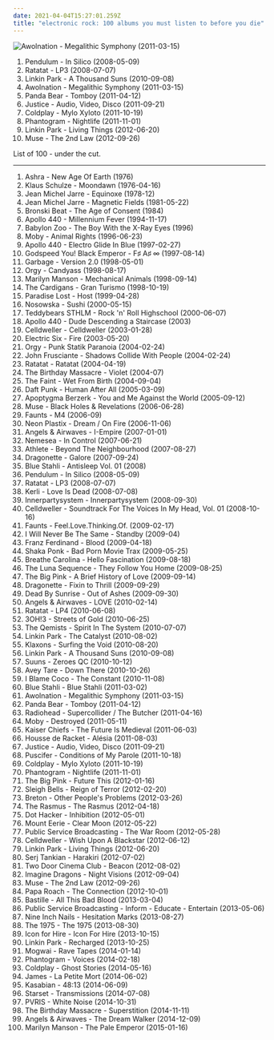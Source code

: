 ```yaml
---
date: 2021-04-04T15:27:01.259Z
title: "electronic rock: 100 albums you must listen to before you die"
---
```

![Awolnation - Megalithic Symphony (2011-03-15)](http://coverartarchive.org/release/005a30f8-13e9-4d90-a48f-2a6647fcdb0c/11356969125-500.jpg "Awolnation - Megalithic Symphony (2011-03-15)")
<ol class="albums">
<li data-cover="http://coverartarchive.org/release/5bd2390a-f956-495c-9a29-7a28f2c02e2c/20183295540-500.jpg" data-tags="drum and bass" role="button">Pendulum - In Silico (2008-05-09)</li>
<li data-cover="http://coverartarchive.org/release/6f260569-6480-4bff-a9a9-e9b055624fe1/18464208583-500.jpg" data-tags="electronic" role="button">Ratatat - LP3 (2008-07-07)</li>
<li data-cover="https://img.discogs.com/Gkg0AEjfHhMQWW6H1vqt0WvFH8k=/fit-in/600x405/filters:strip_icc():format(jpeg):mode_rgb():quality(90)/discogs-images/R-1315642-1209030156.jpeg.jpg" data-tags="alternative rock, electronic, rock" role="button">Linkin Park - A Thousand Suns (2010-09-08)</li>
<li data-cover="http://coverartarchive.org/release/005a30f8-13e9-4d90-a48f-2a6647fcdb0c/11356969125-500.jpg" data-tags="electronic, indie rock, electronic rock" role="button">Awolnation - Megalithic Symphony (2011-03-15)</li>
<li data-cover="http://coverartarchive.org/release/8d5b56e7-7412-4724-9407-039e64ecd014/13800964524-500.jpg" data-tags="indie, experimental, experimental rock, paw tracks" role="button">Panda Bear - Tomboy (2011-04-12)</li>
<li data-cover="https://img.discogs.com/plVCZSdmG6V_v1_wFoeEEUvSNZM=/fit-in/600x595/filters:strip_icc():format(jpeg):mode_rgb():quality(90)/discogs-images/R-7796109-1550015374-3228.jpeg.jpg" data-tags="electronic" role="button">Justice - Audio, Video, Disco (2011-09-21)</li>
<li data-cover="http://coverartarchive.org/release/0f26e8f3-b85c-457e-8893-5cd1edaa19a2/11469180351-500.jpg" data-tags="rock, alternative, britpop" role="button">Coldplay - Mylo Xyloto (2011-10-19)</li>
<li data-cover="http://coverartarchive.org/release/36658539-f440-4696-b80f-3365d4cac746/6164467859-500.jpg" data-tags="trip-hop, indie, experimental, indie rock, indietronica, shoegaze, dream pop, neo-psychedelia, electronic rock, newgaze, my gang 11, de cumparat" role="button">Phantogram - Nightlife (2011-11-01)</li>
<li data-cover="http://coverartarchive.org/release/bb58b36a-81ce-4b61-a757-fc937b9f95f4/7388937676-500.jpg" data-tags="alternative rock" role="button">Linkin Park - Living Things (2012-06-20)</li>
<li data-cover="http://coverartarchive.org/release/e3c0e7c7-df7c-4b51-9894-e45d1480e7b5/11088776135-500.jpg" data-tags="alternative rock" role="button">Muse - The 2nd Law (2012-09-26)</li>
</ol>
List of 100 - under the cut.
<!-- more -->

_________________

<ol class="albums">
<li data-cover="http://coverartarchive.org/release/220dcfbf-f68c-3080-8966-1231debed51a/1121541209-500.jpg" data-tags="ambient, krautrock, progressive electronic, electronic" role="button">
Ashra - New Age Of Earth (1976)
</li>
<li data-cover="http://coverartarchive.org/release/3eed1de9-3977-44cc-8e76-f442676698c9/19003555871-500.jpg" data-tags="electronic" role="button">
Klaus Schulze - Moondawn (1976-04-16)
</li>
<li data-cover="http://coverartarchive.org/release/4e279fc4-0c80-332c-aae0-941d114b0fed/1270665099-500.jpg" data-tags="electronic" role="button">
Jean Michel Jarre - Equinoxe (1978-12)
</li>
<li data-cover="http://coverartarchive.org/release/7adfa5f8-46ed-465a-bd64-d29a347dcaff/23936760412-500.jpg" data-tags="electronic, 70s, 80s, ambient, future" role="button">
Jean Michel Jarre - Magnetic Fields (1981-05-22)
</li>
<li data-cover="http://coverartarchive.org/release/ae5397d7-e758-4d53-a46f-d2def9c92fcb/11912984799-500.jpg" data-tags="80s, new wave" role="button">
Bronski Beat - The Age of Consent (1984)
</li>
<li data-cover="http://coverartarchive.org/release/d81eed84-88b5-4a32-95ca-4d858c38b16a/4665702075-500.jpg" data-tags="electronic" role="button">
Apollo 440 - Millennium Fever (1994-11-17)
</li>
<li data-cover="http://coverartarchive.org/release/d92fcf47-6e06-4e5f-b6c7-55bfe93b2c2f/13811062740-500.jpg" data-tags="90s, space rock, electronic rock" role="button">
Babylon Zoo - The Boy With the X-Ray Eyes (1996)
</li>
<li data-cover="http://coverartarchive.org/release/d4ce056e-beeb-3c9f-82aa-84aadb1c98d8/2542527843-500.jpg" data-tags="punk" role="button">
Moby - Animal Rights (1996-06-23)
</li>
<li data-cover="http://coverartarchive.org/release/6da3c2e5-cfe5-458f-a202-8d4dc6473981/13803321396-500.jpg" data-tags="electronic" role="button">
Apollo 440 - Electro Glide In Blue (1997-02-27)
</li>
<li data-cover="http://coverartarchive.org/release/771ae005-6f8b-4831-9350-c3a7fdcb2442/2324127707-500.jpg" data-tags="post-rock" role="button">
Godspeed You! Black Emperor - F♯ A♯ ∞ (1997-08-14)
</li>
<li data-cover="http://coverartarchive.org/release/0caa32f8-85be-339f-ade9-d2ce32a6a1f7/5995318726-500.jpg" data-tags="90s, rock, alternative" role="button">
Garbage - Version 2.0 (1998-05-01)
</li>
<li data-cover="http://coverartarchive.org/release/ab30776c-8e8b-4554-858b-b0acd7cb74c1/27009518945-500.jpg" data-tags="industrial, industrial rock" role="button">
Orgy - Candyass (1998-08-17)
</li>
<li data-cover="http://coverartarchive.org/release/c41a751f-7ad3-3948-8013-92c7663a8bee/5074459506-500.jpg" data-tags="industrial rock, industrial metal, industrial, glam rock" role="button">
Marilyn Manson - Mechanical Animals (1998-09-14)
</li>
<li data-cover="http://coverartarchive.org/release/70f5e652-0a10-37ca-8d1d-1610ca3cfa29/3711112834-500.jpg" data-tags="rock, 90s, female vocalists" role="button">
The Cardigans - Gran Turismo (1998-10-19)
</li>
<li data-cover="https://img.discogs.com/i7Mdiv7bhGP0Wki8_jUzVqvns_M=/fit-in/572x572/filters:strip_icc():format(jpeg):mode_rgb():quality(90)/discogs-images/R-6078419-1442913906-8783.jpeg.jpg" data-tags="synthpop" role="button">
Paradise Lost - Host (1999-04-28)
</li>
<li data-cover="http://coverartarchive.org/release/33f0bb8d-c07f-406e-9146-a786f258e569/8345837686-500.jpg" data-tags="electronic, rock, alternative rock, soft rock, electronic rock" role="button">
Nosowska - Sushi (2000-05-15)
</li>
<li data-cover="https://img.discogs.com/H7d9Z1IAa4sSAKiUTri6zDYdiC0=/fit-in/600x600/filters:strip_icc():format(jpeg):mode_rgb():quality(90)/discogs-images/R-375064-1557511438-7181.jpeg.jpg" data-tags="rock, soft, electronic rock" role="button">
Teddybears STHLM - Rock 'n' Roll Highschool (2000-06-07)
</li>
<li data-cover="https://img.discogs.com/uFSSM5NNiwabWvmXZimpTwyjLkg=/fit-in/488x473/filters:strip_icc():format(jpeg):mode_rgb():quality(90)/discogs-images/R-80637-1363860266-6734.jpeg.jpg" data-tags="electronic, electronic rock" role="button">
Apollo 440 - Dude Descending a Staircase (2003)
</li>
<li data-cover="http://coverartarchive.org/release/ef4485c0-a652-4fd5-903f-b5ba6e299361/6596488540-500.jpg" data-tags="industrial, industrial metal" role="button">
Celldweller - Celldweller (2003-01-28)
</li>
<li data-cover="https://img.discogs.com/eMQQeWN88L92aQyCEfAU2kIQNJk=/fit-in/528x534/filters:strip_icc():format(jpeg):mode_rgb():quality(90)/discogs-images/R-376779-1128950534.jpeg.jpg" data-tags="rock, indie, disco rock" role="button">
Electric Six - Fire (2003-05-20)
</li>
<li data-cover="http://coverartarchive.org/release/4f7e499c-f3fb-388e-bab2-c717355dcb33/27009614431-500.jpg" data-tags="industrial, industrial rock, synth-rock, orgy" role="button">
Orgy - Punk Statik Paranoia (2004-02-24)
</li>
<li data-cover="http://coverartarchive.org/release/0c18d5dd-3e3d-459c-b647-80734819d072/20451673315-500.jpg" data-tags="alternative, experimental" role="button">
John Frusciante - Shadows Collide With People (2004-02-24)
</li>
<li data-cover="http://coverartarchive.org/release/a8e06d12-4721-44ba-aa4e-d64d217f8b3e/10083827034-500.jpg" data-tags="electronic, instrumental" role="button">
Ratatat - Ratatat (2004-04-19)
</li>
<li data-cover="https://img.discogs.com/zEIappKoRWKEfPRe7TF-fpAMVJM=/fit-in/600x600/filters:strip_icc():format(jpeg):mode_rgb():quality(90)/discogs-images/R-486232-1458029331-8360.jpeg.jpg" data-tags="industrial" role="button">
The Birthday Massacre - Violet (2004-07)
</li>
<li data-cover="https://img.discogs.com/987NsiAX9j24z4m0p8rzVHyEEAk=/fit-in/400x398/filters:strip_icc():format(jpeg):mode_rgb():quality(90)/discogs-images/R-334652-1097616842.jpg.jpg" data-tags="indie" role="button">
The Faint - Wet From Birth (2004-09-04)
</li>
<li data-cover="http://coverartarchive.org/release/9c02dc5c-6725-314b-a5d1-b6097ff0c6ce/13716662046-500.jpg" data-tags="electronic, house" role="button">
Daft Punk - Human After All (2005-03-09)
</li>
<li data-cover="https://via.placeholder.com/450" data-tags="synthpop, ebm" role="button">
Apoptygma Berzerk - You and Me Against the World (2005-09-12)
</li>
<li data-cover="http://coverartarchive.org/release/f1458768-777e-4d46-96eb-2d0e6d8cbaa0/13574722523-500.jpg" data-tags="alternative rock" role="button">
Muse - Black Holes & Revelations (2006-06-28)
</li>
<li data-cover="http://coverartarchive.org/release/29098068-a708-458b-96e6-839ae7fb6554/3102701745-500.jpg" data-tags="post-rock, shoegaze" role="button">
Faunts - M4 (2006-09)
</li>
<li data-cover="https://via.placeholder.com/450" data-tags="electro" role="button">
Neon Plastix - Dream / On Fire (2006-11-06)
</li>
<li data-cover="http://coverartarchive.org/release/e1058f8d-d271-492b-8a18-d625b2f65d54/26595077311-500.jpg" data-tags="alternative rock" role="button">
Angels & Airwaves - I-Empire (2007-01-01)
</li>
<li data-cover="http://coverartarchive.org/release/a278e457-bf21-489c-9c06-02ca8fb60343/3098115173-500.jpg" data-tags="gothic metal, symphonic metal, female fronted metal, nemesea" role="button">
Nemesea - In Control (2007-06-21)
</li>
<li data-cover="https://via.placeholder.com/450" data-tags="indie" role="button">
Athlete - Beyond The Neighbourhood (2007-08-27)
</li>
<li data-cover="https://img.discogs.com/iDYsTPvANTf4VsyKikp0vIPYc4U=/fit-in/600x600/filters:strip_icc():format(jpeg):mode_rgb():quality(90)/discogs-images/R-1430746-1390012650-8402.jpeg.jpg" data-tags="pop, electropop, synthpop, 00s" role="button">
Dragonette - Galore (2007-09-24)
</li>
<li data-cover="http://coverartarchive.org/release/95582db6-a82d-48e2-9e2a-5c7e4753e6ec/5956871605-500.jpg" data-tags="industrial, electronic" role="button">
Blue Stahli - Antisleep Vol. 01 (2008)
</li>
<li data-cover="http://coverartarchive.org/release/5bd2390a-f956-495c-9a29-7a28f2c02e2c/20183295540-500.jpg" data-tags="drum and bass" role="button">
Pendulum - In Silico (2008-05-09)
</li>
<li data-cover="http://coverartarchive.org/release/6f260569-6480-4bff-a9a9-e9b055624fe1/18464208583-500.jpg" data-tags="electronic" role="button">
Ratatat - LP3 (2008-07-07)
</li>
<li data-cover="http://coverartarchive.org/release/7e03de41-4397-4757-9e8b-9703d19c8440/5877736768-500.jpg" data-tags="gothic rock, pop" role="button">
Kerli - Love Is Dead (2008-07-08)
</li>
<li data-cover="https://img.discogs.com/A8bQe3b-m6ZWCu8b8VvWA_zRCs4=/fit-in/323x323/filters:strip_icc():format(jpeg):mode_rgb():quality(90)/discogs-images/R-1709090-1238361216.jpeg.jpg" data-tags="alternative rock, industrial rock" role="button">
Innerpartysystem - Innerpartysystem (2008-09-30)
</li>
<li data-cover="http://coverartarchive.org/release/7ce22fe1-051d-47c8-ac86-a1a1c57d5879/5463327431-500.jpg" data-tags="industrial" role="button">
Celldweller - Soundtrack For The Voices In My Head, Vol. 01 (2008-10-16)
</li>
<li data-cover="http://coverartarchive.org/release/135156eb-f4cd-3c55-b8e7-a89cc5fc051a/9459000839-500.jpg" data-tags="alternative" role="button">
Faunts - Feel.Love.Thinking.Of. (2009-02-17)
</li>
<li data-cover="http://coverartarchive.org/release/9376a0eb-85cc-490c-bac5-27d234082c13/26623138612-500.jpg" data-tags="electronic, rock, electronic rock, synth rock" role="button">
I Will Never Be The Same - Standby (2009-04)
</li>
<li data-cover="http://coverartarchive.org/release/0669d030-6c08-4932-9b9f-98d30f9c8b88/14579663465-500.jpg" data-tags="electronic, 00s" role="button">
Franz Ferdinand - Blood (2009-04-18)
</li>
<li data-cover="http://coverartarchive.org/release/d2a17662-ed52-436f-81f3-358c289104fa/15021205186-500.jpg" data-tags="funk rock, electronic rock" role="button">
Shaka Ponk - Bad Porn Movie Trax (2009-05-25)
</li>
<li data-cover="https://img.discogs.com/Ol6Od8y22PCszrbfRY3qa-Fn7l4=/fit-in/600x600/filters:strip_icc():format(jpeg):mode_rgb():quality(90)/discogs-images/R-3311219-1520977198-6129.jpeg.jpg" data-tags="electronic" role="button">
Breathe Carolina - Hello Fascination (2009-08-18)
</li>
<li data-cover="http://coverartarchive.org/release/f1c777b5-712d-4134-a5fc-ce50181a2dbe/4226151140-500.jpg" data-tags="industrial, industrial rock, industrial metal, electronic rock" role="button">
The Luna Sequence - They Follow You Home (2009-08-25)
</li>
<li data-cover="https://img.discogs.com/UcT5cyCnvOuPGEKTcC8E2i6AMdU=/fit-in/600x600/filters:strip_icc():format(jpeg):mode_rgb():quality(90)/discogs-images/R-1922825-1256542182.jpeg.jpg" data-tags="shoegaze, 4ad" role="button">
The Big Pink - A Brief History of Love (2009-09-14)
</li>
<li data-cover="http://coverartarchive.org/release/36ad94a0-82f6-3eec-9fe6-209567941044/4945792946-500.jpg" data-tags="synthpop, electropop, new wave" role="button">
Dragonette - Fixin to Thrill (2009-09-29)
</li>
<li data-cover="http://coverartarchive.org/release/fad2af28-b836-4304-82aa-1cfdd3626588/8298746171-500.jpg" data-tags="alternative rock, rock" role="button">
Dead By Sunrise - Out of Ashes (2009-09-30)
</li>
<li data-cover="http://coverartarchive.org/release/787fa423-84b8-4672-ba02-4222e853a23e/1137526155-500.jpg" data-tags="alternative rock" role="button">
Angels & Airwaves - LOVE (2010-02-14)
</li>
<li data-cover="http://coverartarchive.org/release/c0416132-129a-42bc-8b39-422147a3fcf3/8322594072-500.jpg" data-tags="electronic" role="button">
Ratatat - LP4 (2010-06-08)
</li>
<li data-cover="https://via.placeholder.com/450" data-tags="electronic, electro pop" role="button">
3OH!3 - Streets of Gold (2010-06-25)
</li>
<li data-cover="http://coverartarchive.org/release/efaa53a7-4c07-4441-80b1-06f402ec5f7d/3566590122-500.jpg" data-tags="drum and bass" role="button">
The Qemists - Spirit In The System (2010-07-07)
</li>
<li data-cover="http://coverartarchive.org/release/c2074cb6-a185-4bfd-86de-decf013117d3/3194850526-500.jpg" data-tags="synthpop, electronic rock" role="button">
Linkin Park - The Catalyst (2010-08-02)
</li>
<li data-cover="https://img.discogs.com/ETH3FHLuyysOIt3UHKrVsVbluro=/fit-in/200x200/filters:strip_icc():format(jpeg):mode_rgb():quality(90)/discogs-images/R-2461659-1285365333.jpeg.jpg" data-tags="indie rock, nu-rave, alternative rock" role="button">
Klaxons - Surfing the Void (2010-08-20)
</li>
<li data-cover="https://img.discogs.com/Gkg0AEjfHhMQWW6H1vqt0WvFH8k=/fit-in/600x405/filters:strip_icc():format(jpeg):mode_rgb():quality(90)/discogs-images/R-1315642-1209030156.jpeg.jpg" data-tags="alternative rock, electronic, rock" role="button">
Linkin Park - A Thousand Suns (2010-09-08)
</li>
<li data-cover="https://img.discogs.com/Iugg7vm8-5jEl5QKHr6tDtvYxpI=/fit-in/600x541/filters:strip_icc():format(jpeg):mode_rgb():quality(90)/discogs-images/R-2494901-1399047156-6163.jpeg.jpg" data-tags="4 me, aggro synthpop" role="button">
Suuns - Zeroes QC (2010-10-12)
</li>
<li data-cover="https://img.discogs.com/BmSVv2To___mOLq7WviCbbYBWs0=/fit-in/500x500/filters:strip_icc():format(jpeg):mode_rgb():quality(90)/discogs-images/R-2506826-1287774795.jpeg.jpg" data-tags="experimental" role="button">
Avey Tare - Down There (2010-10-26)
</li>
<li data-cover="http://coverartarchive.org/release/ec6b20dc-8165-44b3-8fb4-fc3c8e54c6dd/2589776232-500.jpg" data-tags="electronic" role="button">
I Blame Coco - The Constant (2010-11-08)
</li>
<li data-cover="http://coverartarchive.org/release/93b9d79e-7422-4c97-81ab-fea8ed068973/10666955584-500.jpg" data-tags="industrial, electronic" role="button">
Blue Stahli - Blue Stahli (2011-03-02)
</li>
<li data-cover="http://coverartarchive.org/release/005a30f8-13e9-4d90-a48f-2a6647fcdb0c/11356969125-500.jpg" data-tags="electronic, indie rock, electronic rock" role="button">
Awolnation - Megalithic Symphony (2011-03-15)
</li>
<li data-cover="http://coverartarchive.org/release/8d5b56e7-7412-4724-9407-039e64ecd014/13800964524-500.jpg" data-tags="indie, experimental, experimental rock, paw tracks" role="button">
Panda Bear - Tomboy (2011-04-12)
</li>
<li data-cover="https://via.placeholder.com/450" data-tags="electronic rock" role="button">
Radiohead - Supercollider / The Butcher (2011-04-16)
</li>
<li data-cover="https://img.discogs.com/LPA2w-4DjKaKa7J63lr9HZWhFIc=/fit-in/500x457/filters:strip_icc():format(jpeg):mode_rgb():quality(90)/discogs-images/R-389573-1393368466-9302.jpeg.jpg" data-tags="electronic, ambient" role="button">
Moby - Destroyed (2011-05-11)
</li>
<li data-cover="https://img.discogs.com/YM6BIZlIkFXbGM3KBHobS5zGzrY=/fit-in/600x450/filters:strip_icc():format(jpeg):mode_rgb():quality(90)/discogs-images/R-10820063-1504852323-3632.jpeg.jpg" data-tags="indie" role="button">
Kaiser Chiefs - The Future Is Medieval (2011-06-03)
</li>
<li data-cover="https://via.placeholder.com/450" data-tags="indietronica, synthpop, electro-rock, electronic rock" role="button">
Housse de Racket - Alésia (2011-08-03)
</li>
<li data-cover="https://img.discogs.com/plVCZSdmG6V_v1_wFoeEEUvSNZM=/fit-in/600x595/filters:strip_icc():format(jpeg):mode_rgb():quality(90)/discogs-images/R-7796109-1550015374-3228.jpeg.jpg" data-tags="electronic" role="button">
Justice - Audio, Video, Disco (2011-09-21)
</li>
<li data-cover="http://coverartarchive.org/release/e3d38348-6cec-47da-92ad-49969812116b/28429823396-500.jpg" data-tags="alternative rock, experimental" role="button">
Puscifer - Conditions of My Parole (2011-10-18)
</li>
<li data-cover="http://coverartarchive.org/release/0f26e8f3-b85c-457e-8893-5cd1edaa19a2/11469180351-500.jpg" data-tags="rock, alternative, britpop" role="button">
Coldplay - Mylo Xyloto (2011-10-19)
</li>
<li data-cover="http://coverartarchive.org/release/36658539-f440-4696-b80f-3365d4cac746/6164467859-500.jpg" data-tags="trip-hop, indie, experimental, indie rock, indietronica, shoegaze, dream pop, neo-psychedelia, electronic rock, newgaze, my gang 11, de cumparat" role="button">
Phantogram - Nightlife (2011-11-01)
</li>
<li data-cover="https://img.discogs.com/JVp-Oc4mxABc52Chxth6at_GCg4=/fit-in/587x600/filters:strip_icc():format(jpeg):mode_rgb():quality(90)/discogs-images/R-3333259-1326337431.png.jpg" data-tags="electronic, rock, british, indie rock, indietronica, shoegaze, 4ad, electronic rock" role="button">
The Big Pink - Future This (2012-01-16)
</li>
<li data-cover="http://coverartarchive.org/release/afc47229-be68-49be-9306-6563a2acbad8/3180799317-500.jpg" data-tags="noise pop, indie rock" role="button">
Sleigh Bells - Reign of Terror (2012-02-20)
</li>
<li data-cover="https://img.discogs.com/CKYwnnaX5Vz0CMfc4RXqxVPc0xY=/fit-in/596x600/filters:strip_icc():format(jpeg):mode_rgb():quality(90)/discogs-images/R-3431855-1524164703-2890.jpeg.jpg" data-tags="experimental, experimental rock, indietronica, electro-rock, electronic rock, fatcat records, 010s, my gang 12" role="button">
Breton - Other People's Problems (2012-03-26)
</li>
<li data-cover="http://coverartarchive.org/release/88b326d1-7b63-4304-b403-d7ff46d56109/2491087347-500.jpg" data-tags="pop, alternative rock, soft rock" role="button">
The Rasmus - The Rasmus (2012-04-18)
</li>
<li data-cover="https://via.placeholder.com/450" data-tags="alternative rock" role="button">
Dot Hacker - Inhibition (2012-05-01)
</li>
<li data-cover="http://coverartarchive.org/release/ee805eba-996b-48c6-bccb-52b6ff5f4dd7/1017565236-500.jpg" data-tags="folk, indie, drone" role="button">
Mount Eerie - Clear Moon (2012-05-22)
</li>
<li data-cover="https://img.discogs.com/2TkSVXGW0WrjZ5DL0i2wE3Js3lc=/fit-in/500x500/filters:strip_icc():format(jpeg):mode_rgb():quality(90)/discogs-images/R-3862348-1347269597-1941.jpeg.jpg" data-tags="electronic rock, psb, post-dance edu-rock" role="button">
Public Service Broadcasting - The War Room (2012-05-28)
</li>
<li data-cover="http://coverartarchive.org/release/d6bab60f-cbda-45f4-82eb-a183b0c66ff1/26903112583-500.jpg" data-tags="electronic rock, dubstep" role="button">
Celldweller - Wish Upon A Blackstar (2012-06-12)
</li>
<li data-cover="http://coverartarchive.org/release/bb58b36a-81ce-4b61-a757-fc937b9f95f4/7388937676-500.jpg" data-tags="alternative rock" role="button">
Linkin Park - Living Things (2012-06-20)
</li>
<li data-cover="http://coverartarchive.org/release/1d7d74f6-0053-4d5f-a48e-183ba418269f/1509338950-500.jpg" data-tags="alternative rock" role="button">
Serj Tankian - Harakiri (2012-07-02)
</li>
<li data-cover="http://coverartarchive.org/release/e9abd378-bb2c-4c66-af8a-ffef8e9d0a59/1924752901-500.jpg" data-tags="indie, indie rock" role="button">
Two Door Cinema Club - Beacon (2012-08-02)
</li>
<li data-cover="http://coverartarchive.org/release/e7bf831c-fff2-4758-a026-4432fd957bd3/6796107819-500.jpg" data-tags="indie rock, alternative, alternative rock" role="button">
Imagine Dragons - Night Visions (2012-09-04)
</li>
<li data-cover="http://coverartarchive.org/release/e3c0e7c7-df7c-4b51-9894-e45d1480e7b5/11088776135-500.jpg" data-tags="alternative rock" role="button">
Muse - The 2nd Law (2012-09-26)
</li>
<li data-cover="http://coverartarchive.org/release/1df96417-e066-4b6c-b436-e44508fa40c4/22299675586-500.jpg" data-tags="alternative rock" role="button">
Papa Roach - The Connection (2012-10-01)
</li>
<li data-cover="http://coverartarchive.org/release/994546f3-b9f6-459b-8a6c-76333b476067/7153579947-500.jpg" data-tags="indie, alternative, indie rock" role="button">
Bastille - All This Bad Blood (2013-03-04)
</li>
<li data-cover="http://coverartarchive.org/release/c71f1cfe-9a7a-4177-9f63-9613a8d08890/6796660059-500.jpg" data-tags="electronica, indie, alternative, alternative rock, indie rock, post-rock, uk, vinyl, 10s, electronic rock, 2013 releases, psb, merkliste, my gang 13, post-dance edu-rock" role="button">
Public Service Broadcasting - Inform - Educate - Entertain (2013-05-06)
</li>
<li data-cover="http://coverartarchive.org/release/001e6c1b-c0ba-4455-b784-2a9ee9ae91e7/6355720082-500.jpg" data-tags="industrial, industrial rock, electronic" role="button">
Nine Inch Nails - Hesitation Marks (2013-08-27)
</li>
<li data-cover="http://coverartarchive.org/release/ac2b87af-2774-4575-a72a-db31c8865264/5068034405-500.jpg" data-tags="indie rock, indie pop" role="button">
The 1975 - The 1975 (2013-08-30)
</li>
<li data-cover="http://coverartarchive.org/release/3a784ab7-7606-4ad6-9803-944730bd6eb3/8958043238-500.jpg" data-tags="alternative rock, icon for hire" role="button">
Icon for Hire - Icon For Hire (2013-10-15)
</li>
<li data-cover="http://coverartarchive.org/release/9f332dc1-bc91-422d-9f83-a95d0a818d61/17661352244-500.jpg" data-tags="electronic, dubstep, remix" role="button">
Linkin Park - Recharged (2013-10-25)
</li>
<li data-cover="http://coverartarchive.org/release/eac0fab9-d4d3-452a-a90e-12648c291187/8379301227-500.jpg" data-tags="post-rock" role="button">
Mogwai - Rave Tapes (2014-01-14)
</li>
<li data-cover="http://coverartarchive.org/release/192ef3d0-9f54-426c-9485-b867c7d3798b/6482224398-500.jpg" data-tags="indie pop, trip-hop, alternative" role="button">
Phantogram - Voices (2014-02-18)
</li>
<li data-cover="http://coverartarchive.org/release/49dab146-5393-4686-bb79-efbb1fa43648/22395430275-500.jpg" data-tags="pop, electronic, alternative, alternative rock, coldplay" role="button">
Coldplay - Ghost Stories (2014-05-16)
</li>
<li data-cover="http://coverartarchive.org/release/09e58ce4-a2b6-4214-b7ab-e822960d2a33/7637224037-500.jpg" data-tags="pop, alternative rock, indie rock, electronic rock, cooking vinyl, bmg" role="button">
James - La Petite Mort (2014-06-02)
</li>
<li data-cover="http://coverartarchive.org/release/c0f4080d-4c57-4740-9b95-92486791b000/7175573731-500.jpg" data-tags="rock, british, alternative, alternative rock" role="button">
Kasabian - 48:13 (2014-06-09)
</li>
<li data-cover="http://coverartarchive.org/release/4785004d-ea89-4397-909c-312d97826d45/7445539786-500.jpg" data-tags="progressive metal, alternative metal, electronic, symphonic" role="button">
Starset - Transmissions (2014-07-08)
</li>
<li data-cover="http://coverartarchive.org/release/cf45de5e-7850-4d5e-89c4-7495473e62d3/9018530456-500.jpg" data-tags="alternative rock, electronic" role="button">
PVRIS - White Noise (2014-10-31)
</li>
<li data-cover="http://coverartarchive.org/release/e3ba1c3c-1319-44f7-a812-dbc9042eea01/8795270288-500.jpg" data-tags="industrial rock, synth rock" role="button">
The Birthday Massacre - Superstition (2014-11-11)
</li>
<li data-cover="http://coverartarchive.org/release/4b8dca06-99d1-48e1-b18c-7375f1b11bae/12157816350-500.jpg" data-tags="alternative, alternative rock, electronic rock" role="button">
Angels & Airwaves - The Dream Walker (2014-12-09)
</li>
<li data-cover="http://coverartarchive.org/release/2fe0a7ce-6876-44a6-b966-6f5fe466473b/9837934274-500.jpg" data-tags="alternative rock, hard rock, rock, blues rock" role="button">
Marilyn Manson - The Pale Emperor (2015-01-16)
</li>
</ol>